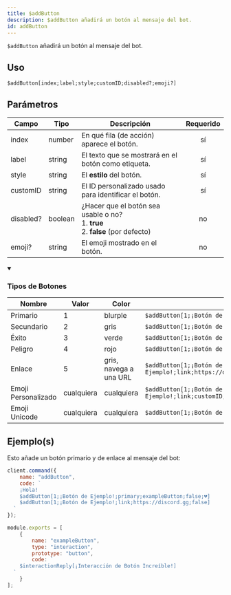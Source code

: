 ```yaml
---
title: $addButton
description: $addButton añadirá un botón al mensaje del bot.
id: addButton
---
```


`$addButton` añadirá un botón al mensaje del bot.

## Uso

```aoi
$addButton[index;label;style;customID;disabled?;emoji?]
```

## Parámetros

| Campo     | Tipo                                                                                                | Descripción                                                                                                              | Requerido |
| --------- | --------------------------------------------------------------------------------------------------- | ------------------------------------------------------------------------------------------------------------------------ | :-------: |
| index     | number   | En qué fila (de acción) aparece el botón.                                                                                 |   sí      |
| label     | string   | El texto que se mostrará en el botón como etiqueta.                                                                      |   sí      |
| style     | string   | El **estilo** del botón. |   sí      |
| customID  | string   | El ID personalizado usado para identificar el botón.                                                                     |   sí      |
| disabled? | boolean | ¿Hacer que el botón sea usable o no? <br /> 1. **true** <br /> 2. **false** (por defecto)                        |  no       |
| emoji?    | string   | El emoji mostrado en el botón.                                                                                           |  no       |

<details open>
    <summary><h3>Tipos de Botones</h3></summary>
    <table>
      <thead>
        <tr>
          <th>Nombre</th>
          <th>Valor</th>
          <th>Color</th>
          <th></th>
        </tr>
      </thead>
      <tbody>
        <tr>
          <td>Primario</td>
          <td>1</td>
          <td>blurple</td>
          <td><code>$addButton[1;¡Botón de Ejemplo!;primary;customID;false]</code></td>
        </tr>
        <tr>
          <td>Secundario</td>
          <td>2</td>
          <td>gris</td>
          <td><code>$addButton[1;¡Botón de Ejemplo!;secondary;customID;false]</code></td>
        </tr>
        <tr>
          <td>Éxito</td>
          <td>3</td>
          <td>verde</td>
          <td><code>$addButton[1;¡Botón de Ejemplo!;success;customID;false]</code></td>
        </tr>
        <tr>
          <td>Peligro</td>
          <td>4</td>
          <td>rojo</td>
          <td><code>$addButton[1;¡Botón de Ejemplo!;danger;customID;false]</code></td>
        </tr>
        <tr>
          <td>Enlace</td>
          <td>5</td>
          <td>gris, navega a una URL</td>
          <td><code>$addButton[1;¡Botón de Ejemplo!;link;https://discord.gg;false]</code></td>
        </tr>
        <tr>
          <td>Emoji Personalizado</td>
          <td>cualquiera</td>
          <td>cualquiera</td>
          <td><code>$addButton[1;¡Botón de Ejemplo!;link;customID;false;emojiName/emojiId/emojiString]</code></td>
        </tr>
        <tr>
          <td>Emoji Unicode</td>
          <td>cualquiera</td>
          <td>cualquiera</td>
          <td><code>$addButton[1;¡Botón de Ejemplo!;link;customID;false;😀]</code></td>
        </tr>
      </tbody>
    </table>
</details>

## Ejemplo(s)

Esto añade un botón primario y de enlace al mensaje del bot:

```javascript
client.command({
    name: "addButton",
    code: `
    ¡Hola!
    $addButton[1;¡Botón de Ejemplo!;primary;exampleButton;false;💔]
    $addButton[1;¡Botón de Ejemplo!;link;https://discord.gg;false]
  `
});
```

```javascript
module.exports = [
    {
        name: "exampleButton",
        type: "interaction",
        prototype: "button",
        code: `
    $interactionReply[¡Interacción de Botón Increíble!]
  `
    }
];
```
